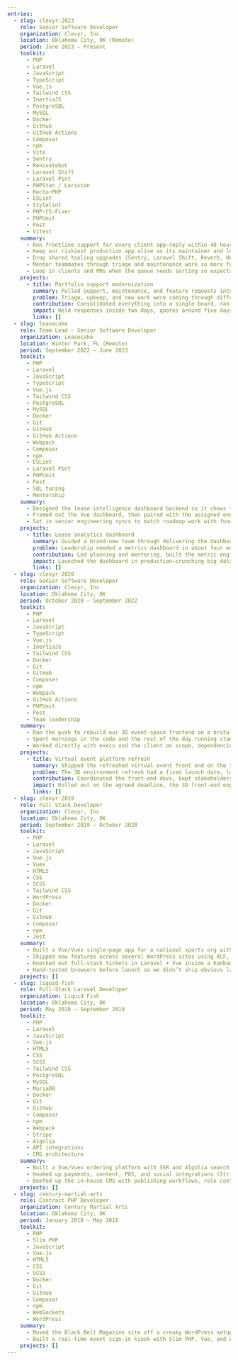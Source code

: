 ```yaml
---
entries:
  - slug: clevyr-2023
    role: Senior Software Developer
    organization: Clevyr, Inc.
    location: Oklahoma City, OK (Remote)
    period: June 2023 – Present
    toolkit:
      - PHP
      - Laravel
      - JavaScript
      - TypeScript
      - Vue.js
      - Tailwind CSS
      - InertiaJS
      - PostgreSQL
      - MySQL
      - Docker
      - GitHub
      - GitHub Actions
      - Composer
      - npm
      - Vite
      - Sentry
      - Renovatebot
      - Laravel Shift
      - Laravel Pint
      - PHPStan / Larastan
      - RectorPHP
      - ESLint
      - Stylelint
      - PHP-CS-Fixer
      - PHPUnit
      - Pest
      - Vitest
    summary:
      - Run frontline support for every client app—reply within 48 hours, get quotes out by day five, and close approved fixes in roughly 10 days.
      - Keep our riskiest production app alive as its maintainer and lead dev, pouring hundreds of hours into calming brittle SOAP integrations and killing repeat bugs.
      - Drop shared tooling upgrades (Sentry, Laravel Shift, Reverb, Horizon) into the stack so upkeep is less painful for everyone.
      - Mentor teammates through triage and maintenance work so more folks can ship fixes without waiting on me.
      - Loop in clients and PMs when the queue needs sorting so expectations stay realistic and escalations stay rare.
    projects:
      - title: Portfolio support modernization
        summary: Pulled support, maintenance, and feature requests into one flow with clear expectations.
        problem: Triage, upkeep, and new work were coming through different channels, so priority issues kept getting buried.
        contribution: Consolidated everything into a single board, ran daily triage passes, kept the fragile SOAP-heavy app stable, and still shipped the backlog’s high-leverage fixes.
        impact: Held responses inside two days, quotes around five days, and approved fixes inside roughly 10 days while keeping clients in the loop.
        links: []
  - slug: leasecake
    role: Team Lead — Senior Software Developer
    organization: Leasecake
    location: Winter Park, FL (Remote)
    period: September 2022 – June 2023
    toolkit:
      - PHP
      - Laravel
      - JavaScript
      - TypeScript
      - Vue.js
      - Tailwind CSS
      - PostgreSQL
      - MySQL
      - Docker
      - Git
      - GitHub
      - GitHub Actions
      - Webpack
      - Composer
      - npm
      - ESLint
      - Laravel Pint
      - PHPUnit
      - Pest
      - SQL tuning
      - Mentorship
    summary:
      - Designed the lease-intelligence dashboard backend so it chews through 300k–600k row datasets in about 3–6 seconds for investor demos.
      - Framed out the Vue dashboard, then paired with the assigned engineer until they were comfortable shipping new slices solo.
      - Sat in senior engineering syncs to match roadmap work with fundraising deadlines and jumped into bug triage when the queue flared up.
    projects:
      - title: Lease analytics dashboard
        summary: Guided a brand-new team through delivering the dashboard that Leasecake needed for investor conversations.
        problem: Leadership needed a metrics dashboard in about four months, but none of us had deep domain context and the data volume was steep.
        contribution: Led planning and mentoring, built the metric engine, and kept the squad focused so we shipped in roughly four and a half months.
        impact: Launched the dashboard in production—crunching big datasets in ~3–6 seconds—and gave execs something solid to carry into the fundraising tour.
        links: []
  - slug: clevyr-2020
    role: Senior Software Developer
    organization: Clevyr, Inc.
    location: Oklahoma City, OK
    period: October 2020 – September 2022
    toolkit:
      - PHP
      - Laravel
      - JavaScript
      - TypeScript
      - Vue.js
      - InertiaJS
      - Tailwind CSS
      - Docker
      - Git
      - GitHub
      - Composer
      - npm
      - Webpack
      - GitHub Actions
      - PHPUnit
      - Pest
      - Team leadership
    summary:
      - Ran the push to rebuild our 3D event-space frontend on a brutal timeline, lining up engineers, artists, and stakeholders the whole way.
      - Spent mornings in the code and the rest of the day running standups, reviews, and unblockers so the team kept moving.
      - Worked directly with execs and the client on scope, dependencies, and updates—launch hit, client was happy, and I walked away promoted.
    projects:
      - title: Virtual event platform refresh
        summary: Shipped the refreshed virtual event front end on the timeline the client picked.
        problem: The 3D environment refresh had a fixed launch date, lots of moving parts, and a front-end crew that needed day-to-day direction once backend work wrapped.
        contribution: Coordinated the front-end devs, kept stakeholders aligned, unblocked issues, and still contributed morning coding sessions on critical pieces.
        impact: Rolled out on the agreed deadline, the 3D front-end experience ran without a hitch, and the client signed off without requesting follow-up fixes.
        links: []
  - slug: clevyr-2019
    role: Full Stack Developer
    organization: Clevyr, Inc.
    location: Oklahoma City, OK
    period: September 2019 – October 2020
    toolkit:
      - PHP
      - Laravel
      - JavaScript
      - Vue.js
      - Vuex
      - HTML5
      - CSS
      - SCSS
      - Tailwind CSS
      - WordPress
      - Docker
      - Git
      - GitHub
      - Composer
      - npm
      - Jest
    summary:
      - Built a Vue/Vuex single-page app for a national sports org with real-time updates and responsive layouts.
      - Shipped new features across several WordPress sites using ACF, custom post types, and Gutenberg blocks.
      - Knocked out full-stack tickets in Laravel + Vue inside a Kanban flow and helped keep planning honest.
      - Hand-tested browsers before launch so we didn’t ship obvious layout bugs.
    projects: []
  - slug: liquid-fish
    role: Full-Stack Laravel Developer
    organization: Liquid Fish
    location: Oklahoma City, OK
    period: May 2018 – September 2019
    toolkit:
      - PHP
      - Laravel
      - JavaScript
      - Vue.js
      - HTML5
      - CSS
      - SCSS
      - Tailwind CSS
      - PostgreSQL
      - MySQL
      - MariaDB
      - Docker
      - Git
      - GitHub
      - Composer
      - npm
      - Webpack
      - Stripe
      - Algolia
      - API integrations
      - CMS architecture
    summary:
      - Built a Vue/Vuex ordering platform with SSR and Algolia search for fast menu lookups.
      - Hooked up payments, content, POS, and social integrations (Stripe, Novadine, Heartland, Subscription Genius, Facebook, Twitter, Instagram).
      - Beefed up the in-house CMS with publishing workflows, role controls, and analytics so editors could actually get work done.
    projects: []
  - slug: century-martial-arts
    role: Contract PHP Developer
    organization: Century Martial Arts
    location: Oklahoma City, OK
    period: January 2018 – May 2018
    toolkit:
      - PHP
      - Slim PHP
      - JavaScript
      - Vue.js
      - HTML5
      - CSS
      - SCSS
      - Docker
      - Git
      - GitHub
      - Composer
      - npm
      - WebSockets
      - WordPress
    summary:
      - Moved the Black Belt Magazine site off a creaky WordPress setup onto modern hosting with better stability, security, and editorial tools.
      - Built a real-time event sign-in kiosk with Slim PHP, Vue, and WebSockets so every check-in stayed in sync across kiosks and dashboards.
    projects: []
---
```

